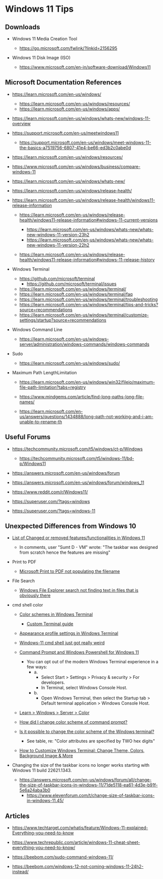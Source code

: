 
# Windows 11 Tips

## Downloads

- Windows 11 Media Creation Tool
  + https://go.microsoft.com/fwlink/?linkid=2156295

- Windows 11 Disk Image (ISO)  
  + https://www.microsoft.com/en-in/software-download/Windows11



## Microsoft Documentation References

- https://learn.microsoft.com/en-us/windows/
  + https://learn.microsoft.com/en-us/windows/resources/ 
  + https://learn.microsoft.com/en-us/windows/apps/


- https://learn.microsoft.com/en-us/windows/whats-new/windows-11-overview


- https://support.microsoft.com/en-us/meetwindows11
  + https://support.microsoft.com/en-us/windows/meet-windows-11-the-basics-a7519756-6807-41e4-be66-ed3b2c0abe0d

- https://learn.microsoft.com/en-us/windows/resources/

- https://www.microsoft.com/en-us/windows/business/compare-windows-11

- https://learn.microsoft.com/en-us/windows/whats-new/

- https://learn.microsoft.com/en-us/windows/release-health/
- https://learn.microsoft.com/en-us/windows/release-health/windows11-release-information
  + https://learn.microsoft.com/en-us/windows/release-health/windows11-release-information#windows-11-current-versions
    * https://learn.microsoft.com/en-us/windows/whats-new/whats-new-windows-11-version-23h2
    * https://learn.microsoft.com/en-us/windows/whats-new/whats-new-windows-11-version-22h2

  + https://learn.microsoft.com/en-us/windows/release-health/windows11-release-information#windows-11-release-history

- Windows Terminal 
  + https://github.com/microsoft/terminal
    * https://github.com/microsoft/terminal/issues
  + https://learn.microsoft.com/en-us/windows/terminal/
  + https://learn.microsoft.com/en-us/windows/terminal/faq
  + https://learn.microsoft.com/en-us/windows/terminal/troubleshooting
  + https://learn.microsoft.com/en-us/windows/terminal/tips-and-tricks?source=recommendations
  + https://learn.microsoft.com/en-us/windows/terminal/customize-settings/startup?source=recommendations

- Windows Command Line
  + https://learn.microsoft.com/en-us/windows-server/administration/windows-commands/windows-commands
  

- Sudo 
  + https://learn.microsoft.com/en-us/windows/sudo/


- Maximum Path LengthLimitation
  + https://learn.microsoft.com/en-us/windows/win32/fileio/maximum-file-path-limitation?tabs=registry

  + https://www.mindgems.com/article/find-long-paths-long-file-names/
  + https://learn.microsoft.com/en-us/answers/questions/1434888/long-path-not-working-and-i-am-unable-to-rename-th


## Useful Forums

- https://techcommunity.microsoft.com/t5/windows/ct-p/Windows
  + https://techcommunity.microsoft.com/t5/windows-11/bd-p/Windows11

- https://answers.microsoft.com/en-us/windows/forum
- https://answers.microsoft.com/en-us/windows/forum/windows_11

- https://www.reddit.com/r/Windows11/

- https://superuser.com/?tags=windows
- https://superuser.com/?tags=windows-11



## Unexpected Differences from Windows 10

- [List of Changed or removed features/functionalities in Windows 11 ](https://answers.microsoft.com/en-us/windows/forum/all/list-of-changed-or-removed-featuresfunctionalities/1151c688-462a-4579-9164-8d11c78652c8)
  + In comments, user "Sumt D - VM" wrote: "The taskbar was designed from scratch hence the features are missing"

- Print to PDF
  + [Microsoft Print to PDF not populating the filename](https://answers.microsoft.com/en-us/windows/forum/all/microsoft-print-to-pdf-not-populating-the-filename/42b28b49-bc2d-4442-9a87-2078861a20ea)


- File Search
  + [Windows File Explorer search not finding text in files that is obviously there](https://answers.microsoft.com/en-us/windows/forum/all/windows-file-explorer-search-not-finding-text-in/0211187d-fa08-4dba-acec-879a4c20fa1a)


- cmd shell color
  + [Color schemes in Windows Terminal](https://learn.microsoft.com/en-us/windows/terminal/customize-settings/color-schemes)
    * [Custom Terminal guide](https://learn.microsoft.com/en-us/windows/terminal/custom-terminal-gallery/custom-schemes)

  + [Appearance profile settings in Windows Terminal](https://learn.microsoft.com/en-us/windows/terminal/customize-settings/profile-appearance) 

  + [Windows-11 cmd shell just got really weird](https://learn.microsoft.com/en-us/answers/questions/1145259/windows-11-cmd-shell-just-got-really-weird)

  + [Command Prompt and Windows Powershell for Windows 11](https://support.microsoft.com/en-us/windows/command-prompt-and-windows-powershell-for-windows-11-6453ce98-da91-476f-8651-5c14d5777c20)
    * You can opt out of the modern Windows Terminal experience in a few ways:
      * a. 
        * Select Start > Settings > Privacy & security > For developers.
        * In Terminal, select Windows Console Host.
      * b. 
        * Open Windows Terminal, then select the Startup tab > Default terminal application > Windows Console Host.

  + [Learn > Windows > Server > Color](https://learn.microsoft.com/en-us/windows-server/administration/windows-commands/color)

  + [How did I change color scheme of command prompt?](https://superuser.com/questions/429230/how-did-i-change-color-scheme-of-command-prompt)

  + [Is it possible to change the color scheme of the Windows terminal?](https://superuser.com/questions/351287/is-it-possible-to-change-the-color-scheme-of-the-windows-terminal) 
    * See table, re: "Color attributes are specified by TWO hex digits"

  + [How to Customize Windows Terminal: Change Theme, Colors, Background Image & More](https://beebom.com/how-customize-windows-terminal/) 


- Changing the size of the taskbar icons no longer works starting with Windows 11 build 22621.1343.
  + https://answers.microsoft.com/en-us/windows/forum/all/change-the-size-of-taskbar-icons-in-windows-11/71de5118-ea61-4d3e-b91f-5e6a24aba3b0
    * https://www.elevenforum.com/t/change-size-of-taskbar-icons-in-windows-11.45/

## Articles
 
- https://www.techtarget.com/whatis/feature/Windows-11-explained-Everything-you-need-to-know
- https://www.techrepublic.com/article/windows-11-cheat-sheet-everything-you-need-to-know/

- https://beebom.com/sudo-command-windows-11/

- https://beebom.com/windows-12-not-coming-windows-11-24h2-instead/

